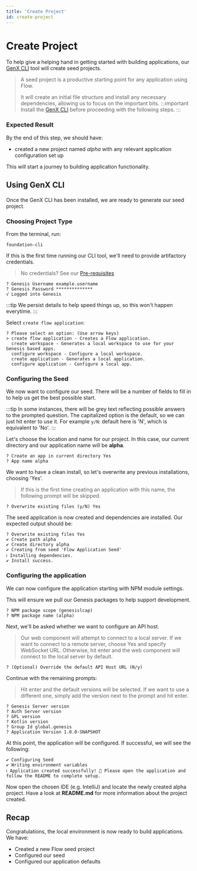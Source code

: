 ```yaml
---
title: 'Create Project'
id: create-project
---
```


# Create Project

To help give a helping hand in getting started with building applications, our [GenX CLI](/flow/introduction/prerequisites/#genx-cli) tool will create seed projects.


> A seed project is a productive starting point for any application using Flow. 
> 
> It will create an initial file structure and install any necessary dependencies, allowing us to focus on the important bits. 
:::important
> Install the [GenX CLI](/flow/introduction/prerequisites/#genx-cli) before proceeding with the following steps.
:::

### Expected Result
By the end of this step, we should have:
- created a new project named *alpha* with any relevant application configuration set up

This will start a journey to building application functionality.

## Using GenX CLI
####

Once the GenX CLI has been installed, we are ready to generate our seed project.

### Choosing Project Type

From the terminal, run:

```shell
foundation-cli
```

If this is the first time running our CLI tool, we'll need to provide artifactory credentials. 

> No credentials? See our [Pre-requisites](/flow/introduction/prerequisites/)

```shell
? Genesis Username example.username
? Genesis Password **************
√ Logged into Genesis
```

:::tip
We persist details to help speed things up, so this won't happen everytime.
:::


Select `create flow application`:

```shell
? Please select an option: (Use arrow keys)
> create flow application - Creates a Flow application.
  create workspace - Generates a local workspace to use for your Genesis based apps.
  configure workspace - Configure a local workspace.
  create application - Generates a local application.
  configure application - Configure a local app.
```

### Configuring the Seed
We now want to configure our seed. There will be a number of fields to fill in to help us get the best possible start.


:::tip 
In some instances, there will be grey text reflecting possible answers to the prompted question. The capitalized option is the default, so we can just hit enter to use it. 
For example `y/N`: default here is 'N', which is equivalent to 'No'.
:::

Let's choose the location and name for our project. In this case, our current directory and our application name will be **alpha**.

```shell
? Create an app in current directory Yes
? App name alpha
```

We want to have a clean install, so let's overwrite any previous installations, choosing 'Yes'.
> If this is the first time creating an application with this name, the following prompt will be skipped.

```shell
? Overwrite existing files (y/N) Yes
```

The seed application is now created and dependencies are installed. Our expected output should be:

```shell
? Overwrite existing files Yes
✔ Create path alpha
✔ Create directory alpha
✔ Creating from seed 'Flow Application Seed'
ℹ Installing dependencies.
✔ Install success.
```

### Configuring the application

We can now configure the application starting with NPM module settings. 

This will ensure we pull our Genesis packages to help support development.

```shell
? NPM package scope (genesislcap)
? NPM package name (alpha)
```

Next, we'll be asked whether we want to configure an API host. 

> Our web component will attempt to connect to a local server. If we want to connect to a remote server, choose Yes and specify WebSocket URL. Otherwise, hit enter and the web component will connect to the local server by default. 


```shell
? (Optional) Override the default API Host URL (N/y)
```

Continue with the remaining prompts:
> Hit enter and the default versions will be selected. If we want to use a different one, simply add the version next to the prompt and hit enter.

```shell
? Genesis Server version
? Auth Server version
? GPL version
? Kotlin version
? Group Id global.genesis
? Application Version 1.0.0-SNAPSHOT
```

At this point, the application will be configured. If successful, we will see the following:

```shell
✔ Configuring Seed
✔ Writing environment variables
ℹ Application created successfully! 🎉 Please open the application and follow the README to complete setup.
```

Now open the chosen IDE (e.g. IntelliJ) and locate the newly created alpha project. Have a look at **README.md** for more information about the project created. 

## Recap

Congratulations, the local environment is now ready to build applications. We have:

- Created a new Flow seed project
- Configured our seed
- Configured our application defaults
